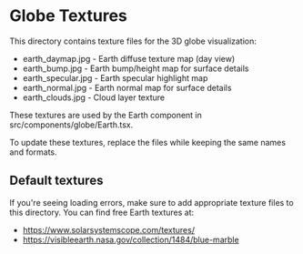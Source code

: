 
# Globe Textures

This directory contains texture files for the 3D globe visualization:

- earth_daymap.jpg - Earth diffuse texture map (day view)
- earth_bump.jpg - Earth bump/height map for surface details
- earth_specular.jpg - Earth specular highlight map
- earth_normal.jpg - Earth normal map for surface details
- earth_clouds.jpg - Cloud layer texture

These textures are used by the Earth component in src/components/globe/Earth.tsx.

To update these textures, replace the files while keeping the same names and formats.

## Default textures
If you're seeing loading errors, make sure to add appropriate texture files to this directory.
You can find free Earth textures at:
- https://www.solarsystemscope.com/textures/
- https://visibleearth.nasa.gov/collection/1484/blue-marble
